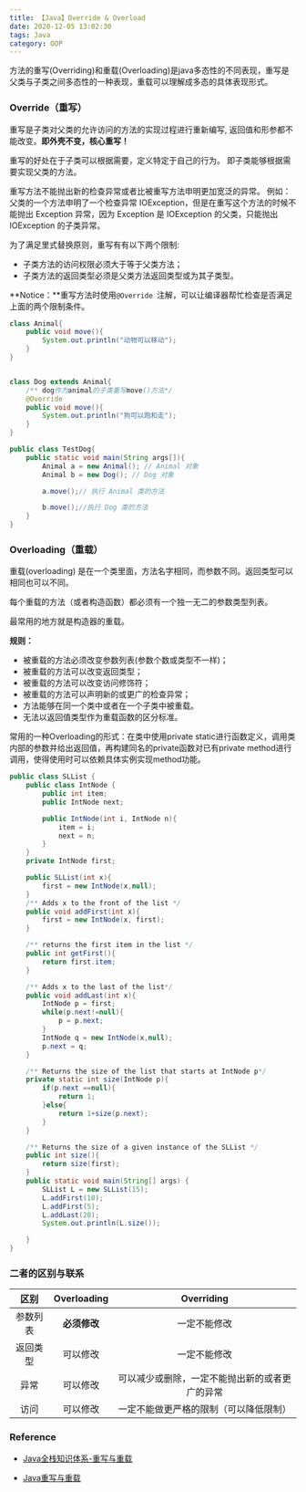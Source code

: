```yaml
---
title: 【Java】Override & Overload
date: 2020-12-05 13:02:30
tags: Java
category: OOP
---
```


方法的重写(Overriding)和重载(Overloading)是java多态性的不同表现，重写是父类与子类之间多态性的一种表现，重载可以理解成多态的具体表现形式。

<!-- more -->

### Override（重写）

重写是子类对父类的允许访问的方法的实现过程进行重新编写, 返回值和形参都不能改变。**即外壳不变，核心重写！**

重写的好处在于子类可以根据需要，定义特定于自己的行为。 即子类能够根据需要实现父类的方法。

重写方法不能抛出新的检查异常或者比被重写方法申明更加宽泛的异常。
例如： 父类的一个方法申明了一个检查异常 IOException，但是在重写这个方法的时候不能抛出 Exception 异常，因为 Exception 是 IOException 的父类，只能抛出 IOException 的子类异常。

为了满足里式替换原则，重写有有以下两个限制:

- 子类方法的访问权限必须大于等于父类方法；
- 子类方法的返回类型必须是父类方法返回类型或为其子类型。

**Notice：**重写方法时使用`@Override `注解，可以让编译器帮忙检查是否满足上面的两个限制条件。

```java
class Animal{
    public void move(){
        System.out.println("动物可以移动");
    }
}


class Dog extends Animal{
    /** dog作为animal的子类重写move()方法*/
    @Override
    public void move(){
        System.out.println("狗可以跑和走");
    }
}

public class TestDog{
    public static void main(String args[]){
        Animal a = new Animal(); // Animal 对象
        Animal b = new Dog(); // Dog 对象

        a.move();// 执行 Animal 类的方法

        b.move();//执行 Dog 类的方法
    }
}
```



### Overloading（重载）

重载(overloading) 是在一个类里面，方法名字相同，而参数不同。返回类型可以相同也可以不同。

每个重载的方法（或者构造函数）都必须有一个独一无二的参数类型列表。

最常用的地方就是构造器的重载。

**规则：**

- 被重载的方法必须改变参数列表(参数个数或类型不一样)；
- 被重载的方法可以改变返回类型；
- 被重载的方法可以改变访问修饰符；
- 被重载的方法可以声明新的或更广的检查异常；
- 方法能够在同一个类中或者在一个子类中被重载。
- 无法以返回值类型作为重载函数的区分标准。

常用的一种Overloading的形式：在类中使用private static进行函数定义，调用类内部的参数并给出返回值，再构建同名的private函数对已有private method进行调用，使得使用时可以依赖具体实例实现method功能。

```java
public class SLList {
    public class IntNode {
        public int item;
        public IntNode next;

        public IntNode(int i, IntNode n){
            item = i;
            next = n;
        }
    }
    private IntNode first;

    public SLList(int x){
        first = new IntNode(x,null);
    }
    /** Adds x to the front of the list */
    public void addFirst(int x){
        first = new IntNode(x, first);
    }

    /** returns the first item in the list */
    public int getFirst(){
        return first.item;
    }

    /** Adds x to the last of the list*/
    public void addLast(int x){
        IntNode p = first;
        while(p.next!=null){
            p = p.next;
        }
        IntNode q = new IntNode(x,null);
        p.next = q;
    }

    /** Returns the size of the list that starts at IntNode p*/
    private static int size(IntNode p){
        if(p.next ==null){
            return 1;
        }else{
            return 1+size(p.next);
        }
    }

    /** Returns the size of a given instance of the SLList */
    public int size(){
        return size(first);
    }
    public static void main(String[] args) {
        SLList L = new SLList(15);
        L.addFirst(10);
        L.addFirst(5);
        L.addLast(20);
        System.out.println(L.size());

    }
}

```



### 二者的区别与联系

|   区别   | Overloading  |                   Overriding                   |
| :------: | :----------: | :--------------------------------------------: |
| 参数列表 | **必须修改** |                  一定不能修改                  |
| 返回类型 |   可以修改   |                  一定不能修改                  |
|   异常   |   可以修改   | 可以减少或删除，一定不能抛出新的或者更广的异常 |
|   访问   |   可以修改   |     一定不能做更严格的限制（可以降低限制）     |



### Reference

- [Java全栈知识体系-重写与重载](https://www.pdai.tech/md/java/basic/java-basic-lan-basic.html#%e9%87%8d%e5%86%99%e4%b8%8e%e9%87%8d%e8%bd%bd)

- [Java重写与重载](https://www.runoob.com/java/java-override-overload.html)

